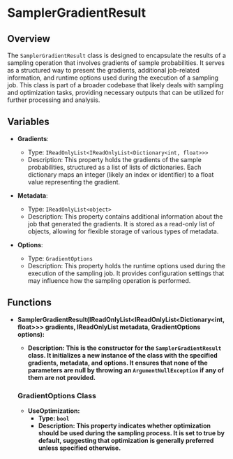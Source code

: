 # SamplerGradientResult

## Overview
The `SamplerGradientResult` class is designed to encapsulate the results of a sampling operation that involves gradients of sample probabilities. It serves as a structured way to present the gradients, additional job-related information, and runtime options used during the execution of a sampling job. This class is part of a broader codebase that likely deals with sampling and optimization tasks, providing necessary outputs that can be utilized for further processing and analysis.

## Variables
- **Gradients**: 
  - Type: `IReadOnlyList<IReadOnlyList<Dictionary<int, float>>>`
  - Description: This property holds the gradients of the sample probabilities, structured as a list of lists of dictionaries. Each dictionary maps an integer (likely an index or identifier) to a float value representing the gradient.

- **Metadata**: 
  - Type: `IReadOnlyList<object>`
  - Description: This property contains additional information about the job that generated the gradients. It is stored as a read-only list of objects, allowing for flexible storage of various types of metadata.

- **Options**: 
  - Type: `GradientOptions`
  - Description: This property holds the runtime options used during the execution of the sampling job. It provides configuration settings that may influence how the sampling operation is performed.

## Functions
- **SamplerGradientResult(IReadOnlyList<IReadOnlyList<Dictionary<int, float>>> gradients, IReadOnlyList<object> metadata, GradientOptions options)**:
  - Description: This is the constructor for the `SamplerGradientResult` class. It initializes a new instance of the class with the specified gradients, metadata, and options. It ensures that none of the parameters are null by throwing an `ArgumentNullException` if any of them are not provided.

### GradientOptions Class
- **UseOptimization**:
  - Type: `bool`
  - Description: This property indicates whether optimization should be used during the sampling process. It is set to true by default, suggesting that optimization is generally preferred unless specified otherwise.